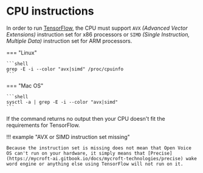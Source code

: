 # CPU instructions

In order to run [TensorFlow](https://en.wikipedia.org/wiki/TensorFlow), the CPU must support `AVX` *(Advanced Vector Extensions)* instruction set for x86 processors or `SIMD` *(Single Instruction, Multiple Data)* instruction set for ARM processors.

=== "Linux"

    ```shell
    grep -E -i --color "avx|simd" /proc/cpuinfo
    ```

=== "Mac OS"

    ```shell
    sysctl -a | grep -E -i --color "avx|simd"
    ```

If the command returns no output then your CPU doesn't fit the requirements for TensorFlow.

!!! example "AVX or SIMD instruction set missing"

    Because the instruction set is missing does not mean that Open Voice OS can't run on your hardware, it simply means that [Precise](https://mycroft-ai.gitbook.io/docs/mycroft-technologies/precise) wake word engine or anything else using TensorFlow will not run on it.
